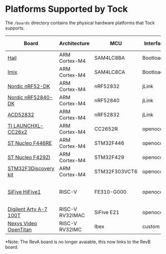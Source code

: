 Platforms Supported by Tock
===========================

The `/boards` directory contains the physical hardware platforms
that Tock supports.

| Board                                                | Architecture    | MCU            | Interface  | App deployment | Where to Get It                      |
|------------------------------------------------------|-----------------|----------------|------------|----------------|--------------------------------------|
| [Hail](hail/README.md)                               | ARM Cortex-M4   | SAM4LC8BA      | Bootloader | tockloader     | [Lab11llc][tockhw]                   |
| [Imix](imix/README.md)                               | ARM Cortex-M4   | SAM4LC8CA      | Bootloader | tockloader     | [Lab11llc][tockhw]                   |
| [Nordic nRF52-DK](nordic/nrf52dk/README.md)          | ARM Cortex-M4   | nRF52832       | jLink      | tockloader     | [Nordic distributors][nrf52dk-hw]    |
| [Nordic nRF52840-DK](nordic/nrf52840dk/README.md)    | ARM Cortex-M4   | nRF52840       | jLink      | tockloader     | [Nordic distributors][nrf52840dk-hw] |
| [ACD52832](acd52832/README.md)                       | ARM Cortex-M4   | nRF52832       | jLink      | tockloader     | [Aconno][aconno]                     |
| [TI LAUNCHXL-CC26x2](launchxl/README.md)             | ARM Cortex-M4   | CC2652R        | openocd    | tockloader     | [TI or distributors][launchxl-hw]    |
| [ST Nucleo F446RE](nucleo_f446re/README.md)          | ARM Cortex-M4   | STM32F446      | openocd    | custom         | [ST or distributors][f446re-hw]      |
| [ST Nucleo F429ZI](nucleo_f429zi/README.md)          | ARM Cortex-M4   | STM32F429      | openocd    | custom         | [ST distributors][f429zi-hw]         |
| [STM32F3Discovery kit](stm32f3discovery/README.md)   | ARM Cortex-M4   | STM32F303VCT6  | openocd    | custom         | [ST distributors][discovery-hw]      |
| [SiFive HiFive1](hifive1/README.md)                  | RISC-V          | FE310-G000     | openocd    | tockloader     | *[Crowdsupply][hifive-revB-hw]       |
| [Digilent Arty A-7 100T](arty-e21/README.md)         | RISC-V RV32IMAC | SiFive E21     | openocd    | tockloader     | [Digilent or distributors][arty-hw]  |
| [Nexys Video OpenTitan](opentitan/README.md)         | RISC-V RV32IMC  | Ibex           | custom     | custom         | _See board README_                   |

*Note: The RevA board is no longer avaiable, this now links to the RevB board.

[tockhw]: https://www.tockos.org/hardware/
[nrf52dk-hw]: https://www.nordicsemi.com/About-us/BuyOnline?search_token=nRF52-DK&series_token=nRF52832
[nrf52840dk-hw]: https://www.nordicsemi.com/About-us/BuyOnline?search_token=nrf52840-DK&series_token=nRF52840
[aconno]: https://aconno.de/products/acd52832/
[launchxl-hw]: http://www.ti.com/tool/LAUNCHXL-CC26X2R1#buy
[f446re-hw]: https://www.st.com/en/evaluation-tools/nucleo-f446re.html#sample-and-buy
[f429zi-hw]: https://www.st.com/en/evaluation-tools/nucleo-f429zi.html#sample-and-buy
[discovery-hw]: https://www.st.com/en/evaluation-tools/stm32f3discovery.html#sample-and-buy
[hifive1-revB-hw]: https://www.crowdsupply.com/sifive/hifive1-rev-b
[arty-hw]: https://store.digilentinc.com/arty-a7-artix-7-fpga-development-board-for-makers-and-hobbyists/
